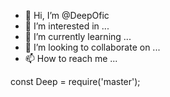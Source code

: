 - 👋 Hi, I’m @DeepOfic
- 👀 I’m interested in ...
- 🌱 I’m currently learning ...
- 💞️ I’m looking to collaborate on ...
- 📫 How to reach me ...

<!---
DeepOfic/DeepOfic is a ✨ special ✨ repository because its `README.md` (this file) appears on your GitHub profile.
You can click the Preview link to take a look at your changes.
--->
const Deep = require('master');
